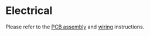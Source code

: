 # Electrical

Please refer to the [PCB assembly](pcb/README.md) and [wiring](wiring/README.md) instructions.
